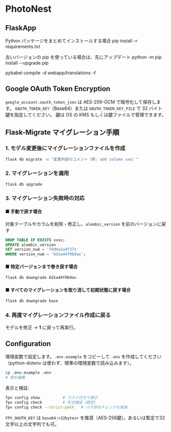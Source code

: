 # PhotoNest
## FlaskApp

Python パッケージをまとめてインストールする場合
pip install -r requirements.txt

古いバージョンの pip を使っている場合は、先にアップデート
python -m pip install --upgrade pip

pybabel compile -d webapp/translations -f



## Google OAuth Token Encryption

`google_account.oauth_token_json` は AES-256-GCM で暗号化して保存します。
`OAUTH_TOKEN_KEY`（Base64）または `OAUTH_TOKEN_KEY_FILE` で 32 バイト鍵を指定してください。
鍵は OS の KMS もしくは鍵ファイルで管理できます。

## Flask-Migrate マイグレーション手順

### 1. モデル変更後にマイグレーションファイルを作成

```bash
flask db migrate -m "変更内容のコメント（例: add column xxx）"
```

### 2. マイグレーションを適用

```bash
flask db upgrade
```


### 3. マイグレーション失敗時の対応

#### ■ 手動で戻す場合

対象テーブルやカラムを削除・修正し、`alembic_version` を前のバージョンに戻す

```sql
DROP TABLE IF EXISTS xxxx;
UPDATE alembic_version 
SET version_num = '7ddda1a4f37x' 
WHERE version_num = '6d1ad4f0b9ax';
```

#### ■ 特定バージョンまで巻き戻す場合

```bash
flask db downgrade 6d1ad4f0b9ax
```

#### ■ すべてのマイグレーションを取り消して初期状態に戻す場合

```bash
flask db downgrade base
```


### 4. 再度マイグレーションファイル作成に戻る

モデルを修正 → **1** に戻って再実行。


## Configuration

環境変数で設定します。`.env.example` をコピーして `.env` を作成してください（python-dotenv は使わず、標準の環境変数で読み込みます）。

```bash
cp .env.example .env
# 値を編集
```

表示と検証:

```bash
fpv config show          # マスク付きで表示
fpv config check         # 形式検証（既定）
fpv config check --strict-path   # パス存在チェックも実施
```

`FPV_OAUTH_KEY` は `base64:<32bytes>` を推奨（AES-256鍵）。あるいは暫定で32文字以上の文字列でも可。

